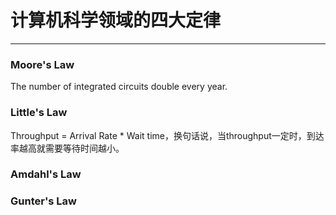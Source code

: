 # 计算机科学领域的四大定律

---

### Moore's Law
The number of integrated circuits double every year.

### Little's Law
Throughput = Arrival Rate * Wait time，换句话说，当throughput一定时，到达率越高就需要等待时间越小。

### Amdahl's Law

### Gunter's Law